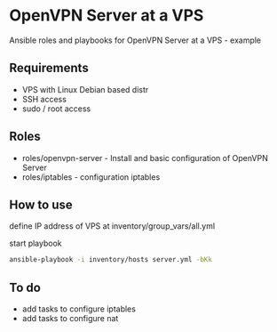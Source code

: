 # OpenVPN Server at a VPS

Ansible roles and playbooks for OpenVPN Server at a VPS - example

## Requirements

* VPS with Linux Debian based distr
* SSH access
* sudo / root access

## Roles

* roles/openvpn-server - Install and basic configuration of OpenVPN Server
* roles/iptables - configuration iptables

## How to use

define IP address of VPS at inventory/group_vars/all.yml

start playbook

```bash
ansible-playbook -i inventory/hosts server.yml -bKk
```

## To do

* add tasks to configure iptables
* add tasks to configure nat
